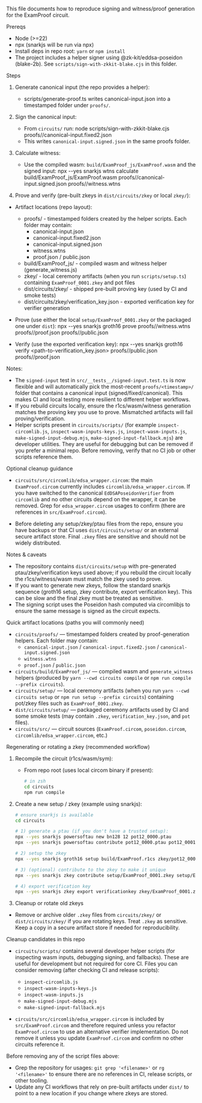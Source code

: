 This file documents how to reproduce signing and witness/proof generation for the ExamProof circuit.

Prereqs

- Node (>=22)
- npx (snarkjs will be run via npx)
- Install deps in repo root: `yarn` or `npm install`
- The project includes a helper signer using @zk-kit/eddsa-poseidon (blake-2b). See `scripts/sign-with-zkkit-blake.cjs` in this folder.

Steps

1. Generate canonical input (the repo provides a helper):

   - scripts/generate-proof.ts writes canonical-input.json into a timestamped folder under `proofs/`.

2. Sign the canonical input:

   - From `circuits/` run:
     node scripts/sign-with-zkkit-blake.cjs proofs/<timestamp>/canonical-input.fixed2.json
   - This writes `canonical-input.signed.json` in the same proofs folder.

3. Calculate witness:

   - Use the compiled wasm: `build/ExamProof_js/ExamProof.wasm` and the signed input:
     npx --yes snarkjs wtns calculate build/ExamProof_js/ExamProof.wasm proofs/<timestamp>/canonical-input.signed.json proofs/<timestamp>/witness.wtns

4. Prove and verify (pre-built zkeys in `dist/circuits/zkey` or local `zkey/`):

- Artifact locations (repo layout):

  - proofs/ - timestamped folders created by the helper scripts. Each folder may contain:
    - canonical-input.json
    - canonical-input.fixed2.json
    - canonical-input.signed.json
    - witness.wtns
    - proof.json / public.json
  - build/ExamProof_js/ - compiled wasm and witness helper (generate_witness.js)
  - zkey/ - local ceremony artifacts (when you run `scripts/setup.ts`) containing `ExamProof_0001.zkey` and pot files
  - dist/circuits/zkey/ - shipped pre-built proving key (used by CI and smoke tests)
  - dist/circuits/zkey/verification_key.json - exported verification key for verifier generation

- Prove (use either the local `setup/ExamProof_0001.zkey` or the packaged one under `dist`):
  npx --yes snarkjs groth16 prove <path-to-zkey> proofs/<timestamp>/witness.wtns proofs/<timestamp>/proof.json proofs/<timestamp>/public.json

- Verify (use the exported verification key):
  npx --yes snarkjs groth16 verify <path-to-verification_key.json> proofs/<timestamp>/public.json proofs/<timestamp>/proof.json

Notes:

- The `signed-input` test in `src/__tests__/signed-input.test.ts` is now flexible and will automatically pick the most-recent `proofs/<timestamp>/` folder that contains a canonical input (signed/fixed/canonical). This makes CI and local testing more resilient to different helper workflows.
- If you rebuild circuits locally, ensure the r1cs/wasm/witness generation matches the proving key you use to prove. Mismatched artifacts will fail proving/verification.
- Helper scripts present in `circuits/scripts/` (for example `inspect-circomlib.js`, `inspect-wasm-inputs-keys.js`, `inspect-wasm-inputs.js`, `make-signed-input-debug.mjs`, `make-signed-input-fallback.mjs`) are developer utilities. They are useful for debugging but can be removed if you prefer a minimal repo. Before removing, verify that no CI job or other scripts reference them.

Optional cleanup guidance

- `circuits/src/circomlib/edsa_wrapper.circom`: the main `ExamProof.circom` currently includes `circomlib/edsa_wrapper.circom`. If you have switched to the canonical `EdDSAPoseidonVerifier` from `circomlib` and no other circuits depend on the wrapper, it can be removed. Grep for `edsa_wrapper.circom` usages to confirm (there are references in `src/ExamProof.circom`).

- Before deleting any setup/zkey/ptau files from the repo, ensure you have backups or that CI uses `dist/circuits/setup/` or an external secure artifact store. Final `.zkey` files are sensitive and should not be widely distributed.

Notes & caveats

- The repository contains `dist/circuits/setup` with pre-generated ptau/zkey/verification keys used above; if you rebuild the circuit locally the r1cs/witness/wasm must match the zkey used to prove.
- If you want to generate new zkeys, follow the standard snarkjs sequence (groth16 setup, zkey contribute, export verification key). This can be slow and the final zkey must be treated as sensitive.
- The signing script uses the Poseidon hash computed via circomlibjs to ensure the same message is signed as the circuit expects.

Quick artifact locations (paths you will commonly need)

- `circuits/proofs/` — timestamped folders created by proof-generation helpers. Each folder may contain:
  - `canonical-input.json` / `canonical-input.fixed2.json` / `canonical-input.signed.json`
  - `witness.wtns`
  - `proof.json` / `public.json`
- `circuits/build/ExamProof_js/` — compiled wasm and `generate_witness` helpers (produced by `yarn --cwd circuits compile` or `npm run compile --prefix circuits`).
- `circuits/setup/` — local ceremony artifacts (when you run `yarn --cwd circuits setup` or `npm run setup --prefix circuits`) containing pot/zkey files such as `ExamProof_0001.zkey`.
- `dist/circuits/setup/` — packaged ceremony artifacts used by CI and some smoke tests (may contain `.zkey`, `verification_key.json`, and `pot` files).
- `circuits/src/` — circuit sources (`ExamProof.circom`, `poseidon.circom`, `circomlib/edsa_wrapper.circom`, etc.)

Regenerating or rotating a zkey (recommended workflow)

1. Recompile the circuit (r1cs/wasm/sym):

   - From repo root (uses local circom binary if present):

     ```bash
     # in zsh
     cd circuits
     npm run compile
     ```

2. Create a new setup / zkey (example using snarkjs):

   ```bash
   # ensure snarkjs is available
   cd circuits

   # 1) generate a ptau (if you don't have a trusted setup):
   npx --yes snarkjs powersoftau new bn128 12 pot12_0000.ptau
   npx --yes snarkjs powersoftau contribute pot12_0000.ptau pot12_0001.ptau --name="init contribution"

   # 2) setup the zkey
   npx --yes snarkjs groth16 setup build/ExamProof.r1cs zkey/pot12_0001.ptau zkey/ExamProof_0001.zkey

   # 3) (optional) contribute to the zkey to make it unique
   npx --yes snarkjs zkey contribute setup/ExamProof_0001.zkey setup/ExamProof_0001.zkey --name="dev contribution" -v

   # 4) export verification key
   npx --yes snarkjs zkey export verificationkey zkey/ExamProof_0001.zkey zkey/verification_key.json
   ```

3. Cleanup or rotate old zkeys

- Remove or archive older `.zkey` files from `circuits/zkey/` or `dist/circuits/zkey/` if you are rotating keys. Treat `.zkey` as sensitive. Keep a copy in a secure artifact store if needed for reproducibility.

Cleanup candidates in this repo

- `circuits/scripts/` contains several developer helper scripts (for inspecting wasm inputs, debugging signing, and fallbacks). These are useful for development but not required for core CI. Files you can consider removing (after checking CI and release scripts):

  - `inspect-circomlib.js`
  - `inspect-wasm-inputs-keys.js`
  - `inspect-wasm-inputs.js`
  - `make-signed-input-debug.mjs`
  - `make-signed-input-fallback.mjs`

- `circuits/src/circomlib/edsa_wrapper.circom` is included by `src/ExamProof.circom` and therefore required unless you refactor `ExamProof.circom` to use an alternative verifier implementation. Do not remove it unless you update `ExamProof.circom` and confirm no other circuits reference it.

Before removing any of the script files above:

- Grep the repository for usages: `git grep '<filename>'` or `rg '<filename>'` to ensure there are no references in CI, release scripts, or other tooling.
- Update any CI workflows that rely on pre-built artifacts under `dist/` to point to a new location if you change where zkeys are stored.
